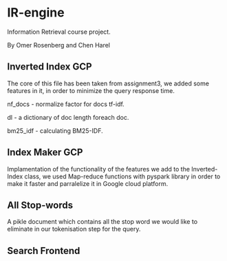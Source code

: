 # IR-engine
Information Retrieval course project.

By Omer Rosenberg and Chen Harel




## Inverted Index GCP
The core of this file has been taken from assignment3, we added some features in it, in order to minimize the query response time.

nf_docs - normalize factor for docs tf-idf.

dl - a dictionary of doc length foreach doc.

bm25_idf - calculating BM25-IDF.

## Index Maker GCP
Implamentation of the functionality of the features we add to the Inverted-Index class, we used Map-reduce functions with pyspark library in order to make it faster and parralelize it in Google cloud platform.

## All Stop-words
A pikle document which contains all the stop word we would like to eliminate in our tokenisation step for the query.


## Search Frontend



